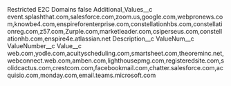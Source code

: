 <?xml version="1.0" encoding="UTF-8"?>
<CustomMetadata xmlns="http://soap.sforce.com/2006/04/metadata" xmlns:xsi="http://www.w3.org/2001/XMLSchema-instance" xmlns:xsd="http://www.w3.org/2001/XMLSchema">
    <label>Restricted E2C Domains</label>
    <protected>false</protected>
    <values>
        <field>Additional_Values__c</field>
        <value xsi:type="xsd:string">event.splashthat.com,salesforce.com,zoom.us,google.com,webpronews.com,knowbe4.com,enspireforenterprise.com,constellationhbs.com,constellationreg.com,z57.com,Zurple.com,marketleader.com,csiperseus.com,constellationhb.com,enspire4e.atlassian.net</value>
    </values>
    <values>
        <field>Description__c</field>
        <value xsi:nil="true"/>
    </values>
    <values>
        <field>ValueNum__c</field>
        <value xsi:nil="true"/>
    </values>
    <values>
        <field>ValueNumber__c</field>
        <value xsi:nil="true"/>
    </values>
    <values>
        <field>Value__c</field>
        <value xsi:type="xsd:string">web.com,yodle.com,acuityscheduling.com,smartsheet.com,theoreminc.net,webconnect.web.com,amben.com,lighthousepmg.com,registeredsite.com,solidcactus.com,crestcom.com,facebookmail.com,chatter.salesforce.com,acquisio.com,monday.com,email.teams.microsoft.com</value>
    </values>
</CustomMetadata>

